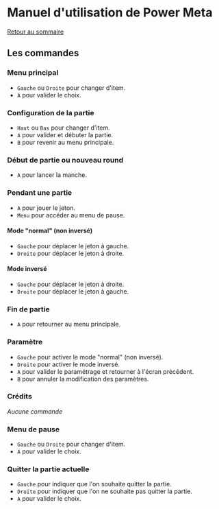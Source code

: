 
# Manuel d'utilisation de Power Meta

[Retour au sommaire](README.MD)

## Les commandes

### Menu principal

- `Gauche` ou `Droite` pour changer d'item.
- `A` pour valider le choix.

### Configuration de la partie

- `Haut` ou `Bas` pour changer d'item.
- `A` pour valider et débuter la partie.
- `B` pour revenir au menu principale.

### Début de partie ou nouveau round

- `A` pour lancer la manche.

### Pendant une partie

- `A` pour jouer le jeton.
- `Menu` pour accéder au menu de pause.

#### Mode "normal" (non inversé)

- `Gauche` pour déplacer le jeton à gauche.
- `Droite` pour déplacer le jeton à droite.

#### Mode inversé

- `Gauche` pour déplacer le jeton à droite.
- `Droite` pour déplacer le jeton à gauche.

### Fin de partie

- `A` pour retourner au menu principale.

### Paramètre

- `Gauche` pour activer le mode "normal" (non inversé).
- `Droite` pour activer le mode inversé.
- `A` pour valider le paramétrage et retourner à l'écran précédent.
- `B` pour annuler la modification des paramètres.

### Crédits

*Aucune commande*

### Menu de pause

- `Gauche` ou `Droite` pour changer d'item.
- `A` pour valider le choix.

### Quitter la partie actuelle

- `Gauche` pour indiquer que l'on souhaite quitter la partie.
- `Droite` pour indiquer que l'on ne souhaite pas quitter la partie.
- `A` pour valider le choix.
